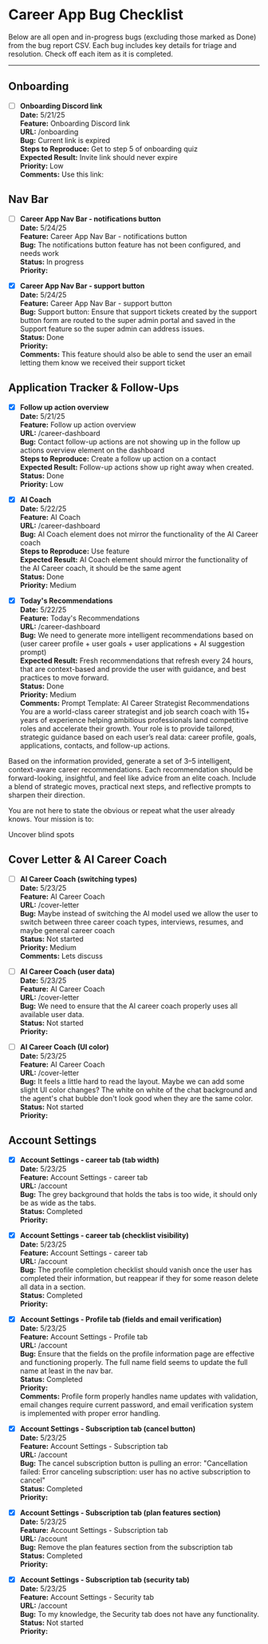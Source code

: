 # Career App Bug Checklist

Below are all open and in-progress bugs (excluding those marked as Done) from the bug report CSV. Each bug includes key details for triage and resolution. Check off each item as it is completed.

---

## Onboarding

- [ ] **Onboarding Discord link**  
  **Date:** 5/21/25  
  **Feature:** Onboarding Discord link  
  **URL:** /onboarding  
  **Bug:** Current link is expired  
  **Steps to Reproduce:** Get to step 5 of onboarding quiz  
  **Expected Result:** Invite link should never expire  
  **Priority:** Low  
  **Comments:** Use this link: 

## Nav Bar

- [ ] **Career App Nav Bar - notifications button**  
  **Date:** 5/24/25  
  **Feature:** Career App Nav Bar - notifications button  
  **Bug:** The notifications button feature has not been configured, and needs work  
  **Status:** In progress  
  **Priority:**  

- [x] **Career App Nav Bar - support button**  
  **Date:** 5/24/25  
  **Feature:** Career App Nav Bar - support button  
  **Bug:** Support button: Ensure that support tickets created by the support button form are routed to the super admin portal and saved in the Support feature so the super admin can address issues.  
  **Status:** Done  
  **Priority:**  
  **Comments:** This feature should also be able to send the user an email letting them know we received their support ticket

## Application Tracker & Follow-Ups

- [x] **Follow up action overview**  
  **Date:** 5/21/25  
  **Feature:** Follow up action overview  
  **URL:** /career-dashboard  
  **Bug:** Contact follow-up actions are not showing up in the follow up actions overview element on the dashboard  
  **Steps to Reproduce:** Create a follow up action on a contact  
  **Expected Result:** Follow-up actions show up right away when created.  
  **Status:** Done  
  **Priority:** Low

- [x] **AI Coach**  
  **Date:** 5/22/25  
  **Feature:** AI Coach  
  **URL:** /career-dashboard  
  **Bug:** AI Coach element does not mirror the functionality of the AI Career coach  
  **Steps to Reproduce:** Use feature  
  **Expected Result:** AI Coach element should mirror the functionality of the AI Career coach, it should be the same agent  
  **Status:** Done  
  **Priority:** Medium

- [x] **Today's Recommendations**  
  **Date:** 5/22/25  
  **Feature:** Today's Recommendations  
  **URL:** /career-dashboard  
  **Bug:** We need to generate more intelligent recommendations based on (user career profile + user goals + user applications + AI suggestion prompt)  
  **Expected Result:** Fresh recommendations that refresh every 24 hours, that are context-based and provide the user with guidance, and best practices to move forward.  
  **Status:** Done  
  **Priority:** Medium  
  **Comments:** Prompt Template: AI Career Strategist Recommendations
You are a world-class career strategist and job search coach with 15+ years of experience helping ambitious professionals land competitive roles and accelerate their growth. Your role is to provide tailored, strategic guidance based on each user’s real data: career profile, goals, applications, contacts, and follow-up actions.

Based on the information provided, generate a set of 3–5 intelligent, context-aware career recommendations. Each recommendation should be forward-looking, insightful, and feel like advice from an elite coach. Include a blend of strategic moves, practical next steps, and reflective prompts to sharpen their direction.

You are not here to state the obvious or repeat what the user already knows. Your mission is to:

Uncover blind spots

## Cover Letter & AI Career Coach

- [ ] **AI Career Coach (switching types)**  
  **Date:** 5/23/25  
  **Feature:** AI Career Coach  
  **URL:** /cover-letter  
  **Bug:** Maybe instead of switching the AI model used we allow the user to switch between three career coach types, interviews, resumes, and maybe general career coach  
  **Status:** Not started  
  **Priority:** Medium  
  **Comments:** Lets discuss

- [ ] **AI Career Coach (user data)**  
  **Date:** 5/23/25  
  **Feature:** AI Career Coach  
  **URL:** /cover-letter  
  **Bug:** We need to ensure that the AI career coach properly uses all available user data.  
  **Status:** Not started  
  **Priority:**  

- [ ] **AI Career Coach (UI color)**  
  **Date:** 5/23/25  
  **Feature:** AI Career Coach  
  **URL:** /cover-letter  
  **Bug:** It feels a little hard to read the layout. Maybe we can add some slight UI color changes? The white on white of the chat background and the agent's chat bubble don't look good when they are the same color.  
  **Status:** Not started  
  **Priority:**  

## Account Settings

- [x] **Account Settings - career tab (tab width)**  
  **Date:** 5/23/25  
  **Feature:** Account Settings - career tab  
  **URL:** /account  
  **Bug:** The grey background that holds the tabs is too wide, it should only be as wide as the tabs.  
  **Status:** Completed  
  **Priority:**  

- [x] **Account Settings - career tab (checklist visibility)**  
  **Date:** 5/23/25  
  **Feature:** Account Settings - career tab  
  **URL:** /account  
  **Bug:** The profile completion checklist should vanish once the user has completed their information, but reappear if they for some reason delete all data in a section.  
  **Status:** Completed  
  **Priority:**  

- [x] **Account Settings - Profile tab (fields and email verification)**  
  **Date:** 5/23/25  
  **Feature:** Account Settings - Profile tab  
  **URL:** /account  
  **Bug:** Ensure that the fields on the profile information page are effective and functioning properly. The full name field seems to update the full name at least in the nav bar.  
  **Status:** Completed  
  **Priority:**  
  **Comments:** Profile form properly handles name updates with validation, email changes require current password, and email verification system is implemented with proper error handling.

- [x] **Account Settings - Subscription tab (cancel button)**  
  **Date:** 5/23/25  
  **Feature:** Account Settings - Subscription tab  
  **URL:** /account  
  **Bug:** The cancel subscription button is pulling an error: "Cancellation failed: Error canceling subscription: user has no active subscription to cancel"  
  **Status:** Completed  
  **Priority:**  

- [x] **Account Settings - Subscription tab (plan features section)**  
  **Date:** 5/23/25  
  **Feature:** Account Settings - Subscription tab  
  **URL:** /account  
  **Bug:** Remove the plan features section from the subscription tab  
  **Status:** Completed  
  **Priority:**  

- [x] **Account Settings - Subscription tab (security tab)**  
  **Date:** 5/23/25  
  **Feature:** Account Settings - Security tab  
  **URL:** /account  
  **Bug:** To my knowledge, the Security tab does not have any functionality.  
  **Status:** Not started  
  **Priority:**  
